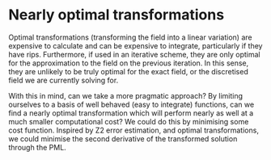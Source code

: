 # Nearly optimal transformations

Optimal transformations (transforming the field into a linear variation) are
expensive to calculate and can be expensive to integrate, particularly if they
have rips.
Furthermore, if used in an iterative scheme, they are only optimal for the
approximation to the field on the previous iteration.
In this sense, they are unlikely to be truly optimal for the exact field, or
the discretised field we are currently solving for.

With this in mind, can we take a more pragmatic approach?
By limiting ourselves to a basis of well behaved (easy to integrate) functions,
can we find a nearly optimal transformation which will perform nearly as well
at a much smaller computational cost?
We could do this by minimising some cost function.
Inspired by Z2 error estimation, and optimal transformations, we could minimise
the second derivative of the transformed solution through the PML.
